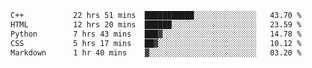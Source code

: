 <!--START_SECTION:waka-->

```txt
C++           22 hrs 51 mins  ███████████░░░░░░░░░░░░░░   43.70 %
HTML          12 hrs 20 mins  ██████░░░░░░░░░░░░░░░░░░░   23.59 %
Python        7 hrs 43 mins   ███▓░░░░░░░░░░░░░░░░░░░░░   14.78 %
CSS           5 hrs 17 mins   ██▓░░░░░░░░░░░░░░░░░░░░░░   10.12 %
Markdown      1 hr 40 mins    ▓░░░░░░░░░░░░░░░░░░░░░░░░   03.20 %
```

<!--END_SECTION:waka-->

